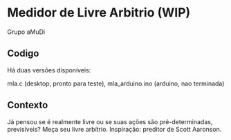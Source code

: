 # Medidor de Livre Arbitrio (WIP)

Grupo aMuDi

## Codigo

Há duas versões disponíveis: 

mla.c (desktop, pronto para teste), 
mla_arduino.ino (arduino, nao terminada)

## Contexto

Já pensou se é realmente livre ou se suas ações são pré-determinadas, previsíveis?
Meça seu livre arbítrio. Inspiração: preditor de Scott Aaronson.
